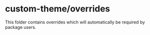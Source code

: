 # custom-theme/overrides

This folder contains overrides which will automatically be required by package users.
